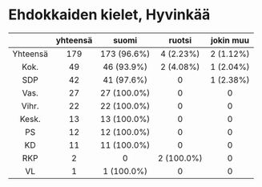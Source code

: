 # Ehdokkaiden kielet, Hyvinkää

| |yhteensä|suomi|ruotsi|jokin muu|
|:---:|:---:|:---:|:---:|:---:|
|Yhteensä|179|173 (96.6%)|4 (2.23%)|2 (1.12%)|
|Kok.|49|46 (93.9%)|2 (4.08%)|1 (2.04%)|
|SDP|42|41 (97.6%)|0|1 (2.38%)|
|Vas.|27|27 (100.0%)|0|0|
|Vihr.|22|22 (100.0%)|0|0|
|Kesk.|13|13 (100.0%)|0|0|
|PS|12|12 (100.0%)|0|0|
|KD|11|11 (100.0%)|0|0|
|RKP|2|0|2 (100.0%)|0|
|VL|1|1 (100.0%)|0|0|

